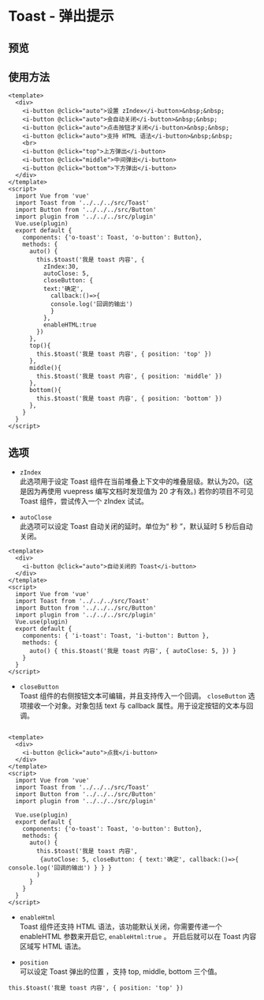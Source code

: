 # Toast - 弹出提示
## 预览
<ClientOnly>
<toast-demos></toast-demos>
</ClientOnly>


## 使用方法


```
<template>
  <div>
    <i-button @click="auto">设置 zIndex</i-button>&nbsp;&nbsp;
    <i-button @click="auto">会自动关闭</i-button>&nbsp;&nbsp;
    <i-button @click="auto">点击按钮才关闭</i-button>&nbsp;&nbsp;
    <i-button @click="auto">支持 HTML 语法</i-button>&nbsp;&nbsp;
    <br>
    <i-button @click="top">上方弹出</i-button>
    <i-button @click="middle">中间弹出</i-button>
    <i-button @click="bottom">下方弹出</i-button>
  </div>
</template>
<script>
  import Vue from 'vue'
  import Toast from '../../../src/Toast'
  import Button from '../../../src/Button'
  import plugin from '../../../src/plugin'
  Vue.use(plugin)
  export default {
    components: {'o-toast': Toast, 'o-button': Button},
    methods: {
      auto() {
        this.$toast('我是 toast 内容', {
          zIndex:30,
          autoClose: 5,
          closeButton: {
          text:'确定',
            callback:()=>{
            console.log('回调的输出')
            }
          },
          enableHTML:true
        })
      },
      top(){
        this.$toast('我是 toast 内容', { position: 'top' })
      },
      middle(){
        this.$toast('我是 toast 内容', { position: 'middle' })
      },
      bottom(){
        this.$toast('我是 toast 内容', { position: 'bottom' })
      },
    }
  }
</script>
```
## 选项
* `zIndex`<br>
此选项用于设定 Toast 组件在当前堆叠上下文中的堆叠层级。默认为20。(这是因为再使用 vuepress 编写文档时发现值为 20 才有效。)
若你的项目不可见 Toast 组件，尝试传入一个 zIndex 试试。

* `autoClose` <br>
  此选项可以设定 Toast 自动关闭的延时。单位为“ 秒 ”，默认延时 5 秒后自动关闭。

```
<template>
  <div>
    <i-button @click="auto">自动关闭的 Toast</i-button>
  </div>
</template>
<script>
  import Vue from 'vue'
  import Toast from '../../../src/Toast'
  import Button from '../../../src/Button'
  import plugin from '../../../src/plugin'
  Vue.use(plugin)
  export default {
    components: { 'i-toast': Toast, 'i-button': Button },
    methods: {
      auto() { this.$toast('我是 toast 内容', { autoClose: 5, }) }
    }
  }
</script>
```

* `closeButton`<br>
Toast 组件的右侧按钮文本可编辑，并且支持传入一个回调。 `closeButton` 选项接收一个对象。对象包括 text 与 callback 属性。用于设定按钮的文本与回调。
```

<template>
  <div>
    <i-button @click="auto">点我</i-button>
  </div>
</template>
<script>
  import Vue from 'vue'
  import Toast from '../../../src/Toast'
  import Button from '../../../src/Button'
  import plugin from '../../../src/plugin'

  Vue.use(plugin)
  export default {
    components: {'o-toast': Toast, 'o-button': Button},
    methods: {
      auto() {
        this.$toast('我是 toast 内容', 
         {autoClose: 5, closeButton: { text:'确定', callback:()=>{ console.log('回调的输出') } } }
        )
      }
    }
  }
</script>
```

* `enableHtml`<br>
Toast 组件还支持 HTML 语法，该功能默认关闭，你需要传递一个 enableHTML 参数来开启它, `enableHtml:true` 。 开启后就可以在 Toast 内容区域写 HTML 语法。

* `position`<br>
可以设定 Toast 弹出的位置 ，支持 top, middle, bottom 三个值。

```
this.$toast('我是 toast 内容', { position: 'top' })
```